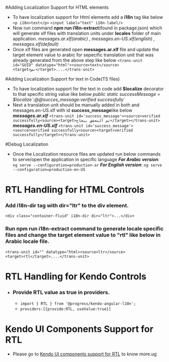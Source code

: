 #Adding Localization Support for HTML elements
- To have localization support for Html elements add a **i18n** tag like below
`<p i18n>text</p>`
`<input label="text" i18n-label/>`
- Now run command **npm run i18n-extract**(found in package.json) which will generate xlf files with translation units under **locales** folder of main application.
_messages.ar.xlf(arabic) , messages.en-US.xlf(english) , messages.xlf(default)_
- Once xlf files are generated open **messages.ar.xlf** file and update the target element value to arabic for sepecific translation unit that was already generated from the above step like below
`<trans-unit id="GUID" datatype="html"><source>text</source><target>نص</target>....</trans-unit>`

#Adding Localization Support for text in Code(TS files)
- To have localization support for the text in code add **$localize** decorator to that specific string value like below
_public static successMessage = $localize\`:@@succes_message:verified successfully\`_
- Next a translation unit should be manually added in both  and messages.en-US.xlf with id **success_message**like below
_**messages.ar.xlf**_
`<trans-unit id='success_message'><source>verified successfully<source><target>تم التحقق بنجاح</target></trans-unit>`
_**messages.en-US.xlf**_
`<trans-unit id='success_message'><source>verified successfully<source><target>verified successfully</target></trans-unit>`

#Debug Localization
- Once the Localization resource files are updated run below commands to serve/open the application in specific language
**_For Arabic version_**:
`ng serve --configuration=production-ar`
**_For English version_**:
`ng serve --configuration=production-en-US`

# RTL Handling for HTML Controls
### Add **i18n-dir** tag with **dir="ltr"** to the div element.
`<div class="container-fluid" i18n-dir dir="ltr">...</div>`
### Run **npm run i18n-extract** command to generate locale specific files and change the target element value to "rtl" like below in Arabic locale file.
`<trans-unit id="" datatype="html><source>ltr</source><target>rtl</target>....</trans-unit>`

# RTL Handling for Kendo Controls
- ### Provide RTL value as true in providers.
  - `import { RTL } from '@progress/kendo-angular-l10n';`
  - `providers:[{provide:RTL, useValue:true}]`
# Kendo UI Components Support for RTL
- Please go to [Kendo UI components support for RTL](https://www.telerik.com/kendo-angular-ui/components/globalization/globalization-support/) to know more.ug